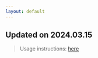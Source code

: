 ```yaml
---
layout: default
---
```


## Updated on 2024.03.15
> Usage instructions: [here](./docs/README.md#usage)
